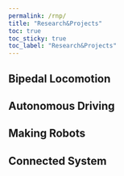 ```yaml
---
permalink: /rnp/
title: "Research&Projects"
toc: true
toc_sticky: true
toc_label: "Research&Projects"
---
```


## Bipedal Locomotion

## Autonomous Driving

## Making Robots

## Connected System